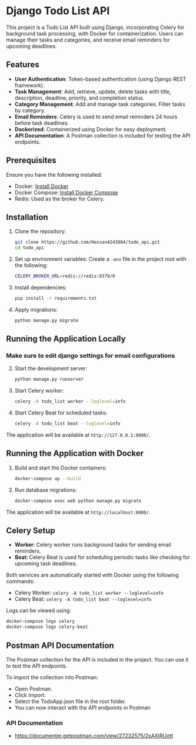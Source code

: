 # Django Todo List API

This project is a Todo List API built using Django, incorporating Celery for background task processing, with Docker for containerization. Users can manage their tasks and categories, and receive email reminders for upcoming deadlines.

## Features

- **User Authentication**: Token-based authentication (using Django REST framework).
- **Task Management**: Add, retrieve, update, delete tasks with title, description, deadline, priority, and completion status.
- **Category Management**: Add and manage task categories. Filter tasks by category.
- **Email Reminders**: Celery is used to send email reminders 24 hours before task deadlines.
- **Dockerized**: Containerized using Docker for easy deployment.
- **API Documentation**: A Postman collection is included for testing the API endpoints.

## Prerequisites

Ensure you have the following installed:

- Docker: [Install Docker](https://docs.docker.com/get-docker/)
- Docker Compose: [Install Docker Compose](https://docs.docker.com/compose/install/)
- Redis: Used as the broker for Celery.

## Installation

1. Clone the repository:

   ```bash
   git clone https://github.com/Hassan4243884/todo_api.git
   cd todo_api
   ```

2. Set up environment variables:
   Create a `.env` file in the project root with the following:

   ```bash
   CELERY_BROKER_URL=redis://redis:6379/0
   ```

3. Install dependencies:

   ```bash
   pip install -r requirements.txt
   ```

4. Apply migrations:

   ```bash
   python manage.py migrate
   ```

## Running the Application Locally

### Make sure to edit django settings for email configurations
   

2. Start the development server:

   ```bash
   python manage.py runserver
   ```

3. Start Celery worker:

   ```bash
   celery -A todo_list worker --loglevel=info
   ```

4. Start Celery Beat for scheduled tasks:
   ```bash
   celery -A todo_list beat --loglevel=info
   ```

The application will be available at `http://127.0.0.1:8000/`.

## Running the Application with Docker

1. Build and start the Docker containers:

   ```bash
   docker-compose up --build
   ```

2. Run database migrations:

   ```bash
   docker-compose exec web python manage.py migrate
   ```

The application will be available at `http://localhost:8000/`.

## Celery Setup

- **Worker**: Celery worker runs background tasks for sending email reminders.
- **Beat**: Celery Beat is used for scheduling periodic tasks like checking for upcoming task deadlines.

Both services are automatically started with Docker using the following commands:

- Celery Worker: `celery -A todo_list worker --loglevel=info`
- Celery Beat: `celery -A todo_list beat --loglevel=info`

Logs can be viewed using:

```bash
docker-compose logs celery
docker-compose logs celery-beat
```

## Postman API Documentation

The Postman collection for the API is included in the project. You can use it to test the API endpoints.

To import the collection into Postman:

- Open Postman.
- Click Import.
- Select the TodoApp.json file in the root folder.
- You can now interact with the API endpoints in Postman

### API Documentation

- https://documenter.getpostman.com/view/27232575/2sAXjRUott
